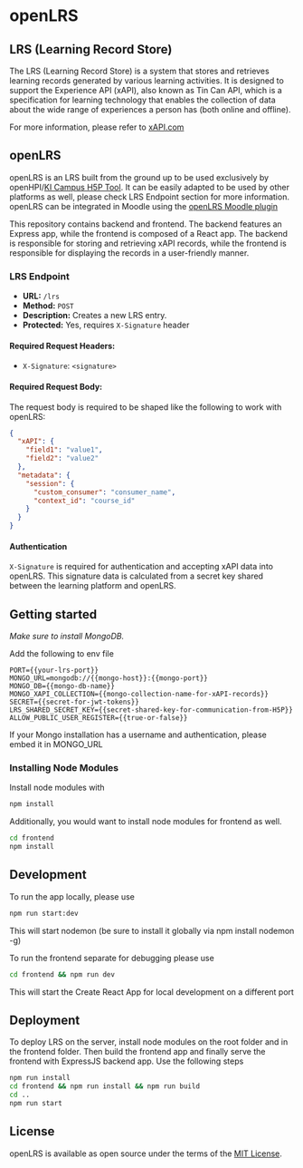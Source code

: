 # openLRS

## LRS (Learning Record Store)

The LRS (Learning Record Store) is a system that stores and retrieves learning records generated by various learning activities. It is designed to support the Experience API (xAPI), also known as Tin Can API, which is a specification for learning technology that enables the collection of data about the wide range of experiences a person has (both online and offline).

For more information, please refer to [xAPI.com](https://xapi.com/learning-record-store/)

## openLRS

openLRS is an LRS built from the ground up to be used exclusively by openHPI/[KI Campus H5P Tool](https://github.com/KI-Campus/h5p-lti-1p0-provider). It can be easily adapted to be used by other platforms as well, please check LRS Endpoint section for more information. openLRS can be integrated in Moodle using the [openLRS Moodle plugin](https://github.com/KI-Campus/LRS-Moodle)

This repository contains backend and frontend. The backend features an Express app, while the frontend is composed of a React app. The backend is responsible for storing and retrieving xAPI records, while the frontend is responsible for displaying the records in a user-friendly manner.

### LRS Endpoint

- **URL:** `/lrs`
- **Method:** `POST`
- **Description:** Creates a new LRS entry.
- **Protected:** Yes, requires `X-Signature` header

#### Required Request Headers:

- `X-Signature`: `<signature>`

#### Required Request Body:

The request body is required to be shaped like the following to work with openLRS:

```json
{
  "xAPI": {
    "field1": "value1",
    "field2": "value2"
  },
  "metadata": {
    "session": {
      "custom_consumer": "consumer_name",
      "context_id": "course_id"
    }
  }
}
```

#### Authentication

`X-Signature` is required for authentication and accepting xAPI data into openLRS. This signature data is calculated from a secret key shared between the learning platform and openLRS.

## Getting started

_Make sure to install MongoDB._

Add the following to env file

```
PORT={{your-lrs-port}}
MONGO_URL=mongodb://{{mongo-host}}:{{mongo-port}}
MONGO_DB={{mongo-db-name}}
MONGO_XAPI_COLLECTION={{mongo-collection-name-for-xAPI-records}}
SECRET={{secret-for-jwt-tokens}}
LRS_SHARED_SECRET_KEY={{secret-shared-key-for-communication-from-H5P}}
ALLOW_PUBLIC_USER_REGISTER={{true-or-false}}
```

If your Mongo installation has a username and authentication, please embed it in MONGO_URL

### Installing Node Modules

Install node modules with

```sh
npm install
```

Additionally, you would want to install node modules for frontend as well.

```sh
cd frontend
npm install
```

## Development

To run the app locally, please use

```sh
npm run start:dev
```

This will start nodemon (be sure to install it globally via npm install nodemon -g)

To run the frontend separate for debugging please use

```sh
cd frontend && npm run dev
```

This will start the Create React App for local development on a different port

## Deployment

To deploy LRS on the server, install node modules on the root folder and in the frontend folder. Then build the frontend app and finally serve the frontend with ExpressJS backend app. Use the following steps

```sh
npm run install
cd frontend && npm run install && npm run build
cd ..
npm run start
```

## License

openLRS is available as open source under the terms of the [MIT License](https://opensource.org/license/mit).

